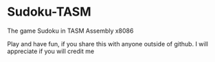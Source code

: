 # Sudoku-TASM
The game Sudoku in TASM Assembly x8086

Play and have fun, if you share this with anyone outside of github. I will appreciate if you will credit me
